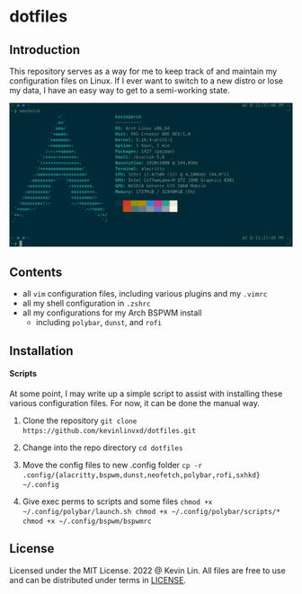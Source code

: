 # dotfiles

## Introduction

This repository serves as a way for me to keep track of and maintain my configuration files on Linux. If I ever want to switch to a new distro or lose my data, I have an easy way to get to a semi-working state.

![My Arch Neofetch](https://raw.githubusercontent.com/kevinlinvxd/arch-dotfiles/master/misc/arch-neofetch.png)

## Contents

- all `vim` configuration files, including various plugins and my `.vimrc`
- all my shell configuration in `.zshrc`
- all my configurations for my Arch BSPWM install
  - including `polybar`, `dunst`, and `rofi`
  
## Installation

#### Scripts

At some point, I may write up a simple script to assist with installing these various configuration files. For now, it can be done the manual way.

1. Clone the repository
`git clone https://github.com/kevinlinvxd/dotfiles.git`

2. Change into the repo directory
`cd dotfiles`

3. Move the config files to new .config folder
`cp -r .config/{alacritty,bspwm,dunst,neofetch,polybar,rofi,sxhkd} ~/.config`

4. Give exec perms to scripts and some files
`chmod +x ~/.config/polybar/launch.sh
 chmod +x ~/.config/polybar/scripts/*
 chmod +x ~/.config/bspwm/bspwmrc`

## License


Licensed under the MIT License. 2022 @ Kevin Lin. All files are free to use and can be distributed under terms in [LICENSE](LICENSE).
